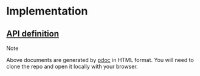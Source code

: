# Implementation

## [API definition](./api/index.html)

> [!NOTE]
> Above documents are generated by [pdoc](https://pdoc.dev/docs/pdoc.html)
> in HTML format. You will need to clone the repo and open it locally
> with your browser.

